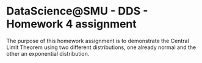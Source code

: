 # DataScience@SMU - DDS - Homework 4 assignment

The purpose of this homework assignment is to demonstrate the Central Limit Theorem using two different distributions, one already normal and the other an exponential distribution.
